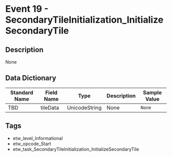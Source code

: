 # Event 19 - SecondaryTileInitialization_InitializeSecondaryTile

## Description
None

## Data Dictionary
|Standard Name|Field Name|Type|Description|Sample Value|
|---|---|---|---|---|
|TBD|tileData|UnicodeString|None|`None`|

## Tags
* etw_level_Informational
* etw_opcode_Start
* etw_task_SecondaryTileInitialization_InitializeSecondaryTile